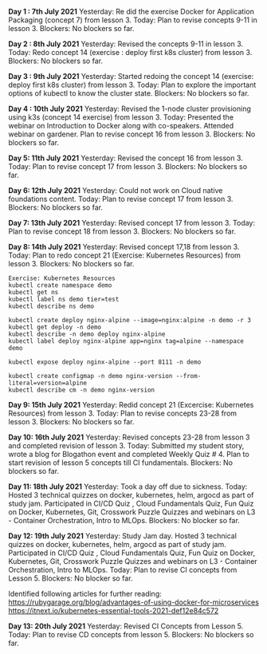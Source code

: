 **Day 1 : 7th July 2021**
Yesterday: Re did the exercise Docker for Application Packaging (concept 7) from lesson 3.
Today: Plan to revise concepts 9-11 in lesson 3.
Blockers: No blockers so far.

**Day 2 : 8th July 2021**
Yesterday: Revised the concepts 9-11 in lesson 3.
Today: Redo concept 14 (exercise : deploy first k8s cluster) from lesson 3.
Blockers: No blockers so far.


**Day 3 : 9th July 2021**
Yesterday: Started redoing the concept 14 (exercise: deploy first k8s cluster) from lesson 3.
Today: Plan to explore the important options of kubectl to know the cluster state.
Blockers: No blockers so far.

**Day 4 : 10th July 2021**
Yesterday: Revised the 1-node cluster provisioning using k3s (concept 14 exercise) from lesson 3.
Today: Presented the webinar on Introduction to Docker along with co-speakers. Attended webinar on gardener. Plan to revise concept 16 from lesson 3.
Blockers: No blockers so far.

**Day 5: 11th July 2021**
Yesterday: Revised the concept 16 from lesson 3.
Today: Plan to revise concept 17 from lesson 3.
Blockers: No blockers so far.

**Day 6: 12th July 2021**
Yesterday: Could not work on Cloud native foundations content.
Today: Plan to revise concept 17 from lesson 3.
Blockers: No blockers so far.

**Day 7: 13th July 2021**
Yesterday: Revised concept 17 from lesson 3.
Today: Plan to revise concept 18 from lesson 3.
Blockers: No blockers so far.

**Day 8: 14th July 2021**
Yesterday: Revised concept 17,18 from lesson 3.
Today: Plan to redo concept 21 (Exercise: Kubernetes Resources) from lesson 3.
Blockers: No blockers so far.

```
Exercise: Kubernetes Resources
kubectl create namespace demo
kubectl get ns
kubectl label ns demo tier=test
kubectl describe ns demo

kubectl create deploy nginx-alpine --image=nginx:alpine -n demo -r 3
kubectl get deploy -n demo
kubectl describe -n demo deploy nginx-alpine
kubectl label deploy nginx-alpine app=nginx tag=alpine --namespace demo

kubectl expose deploy nginx-alpine --port 8111 -n demo

kubectl create configmap -n demo nginx-version --from-literal=version=alpine
kubectl describe cm -n demo nginx-version

```

**Day 9: 15th July 2021**
Yesterday: Redid concept 21 (Excercise: Kubernetes Resources) from lesson 3.
Today: Plan to revise concepts 23-28 from lesson 3.
Blockers: No blockers so far.

**Day 10: 16th July 2021**
Yesterday: Revised concepts 23-28 from lesson 3 and completed revision of lesson 3.
Today: Submitted my student story, wrote a blog for Blogathon event and completed Weekly Quiz # 4. Plan to start revision of lesson 5 concepts till CI fundamentals.
Blockers: No blockers so far.

**Day 11: 18th July 2021**
Yesterday: Took a day off due to sickness.
Today: Hosted 3 technical quizzes on docker, kubernetes, helm, argocd as part of study jam. Participated in CI/CD Quiz , Cloud Fundamentals Quiz, Fun Quiz on Docker, Kubernetes, Git, Crosswork Puzzle Quizzes and webinars on L3 - Container Orchestration, Intro to MLOps.
Blockers: No blocker so far.

**Day 12: 19th July 2021**
Yesterday: Study Jam day. Hosted 3 technical quizzes on docker, kubernetes, helm, argocd as part of study jam. Participated in CI/CD Quiz , Cloud Fundamentals Quiz, Fun Quiz on Docker, Kubernetes, Git, Crosswork Puzzle Quizzes and webinars on L3 - Container Orchestration, Intro to MLOps.
Today: Plan to revise CI concepts from Lesson 5.
Blockers: No blocker so far.

Identified following articles for further reading:
 https://rubygarage.org/blog/advantages-of-using-docker-for-microservices
 https://itnext.io/kubernetes-essential-tools-2021-def12e84c572

**Day 13: 20th July 2021**
Yesterday: Revised CI Concepts from Lesson 5.
Today: Plan to revise CD concepts from lesson 5.
Blockers: No blockers so far.



